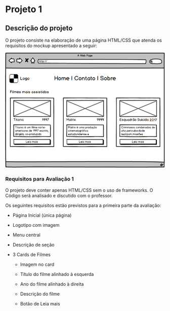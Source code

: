 # Projeto 1

## Descrição do projeto

O projeto consiste na elaboração de uma página HTML/CSS que atenda os requisitos do mockup apresentado a seguir:

![Mockup do site](./Mockup.png)

### Requisitos para Avaliação 1

O projeto deve conter apenas HTML/CSS sem o uso de frameworks. O Código será analisado e discutido com o professor.

Os seguintes requisitos estão previstos para a primeira parte da avaliação:

* Página Inicial (única página)

* Logotipo com imagem

* Menu central

* Descrição de seção

* 3 Cards de Filmes

  * Imagem no card
  
  * Título do filme alinhado à esquerda
  
  * Ano do filme alinhado à direita
  
  * Descrição do filme
  
  * Botão de Leia mais
